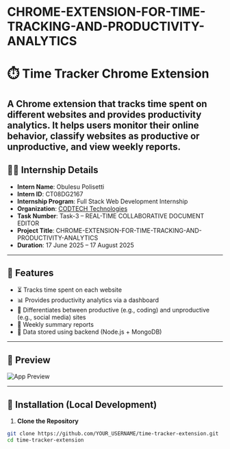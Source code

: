 # CHROME-EXTENSION-FOR-TIME-TRACKING-AND-PRODUCTIVITY-ANALYTICS
# ⏱️ Time Tracker Chrome Extension

A Chrome extension that tracks time spent on different websites and provides productivity analytics. It helps users monitor their online behavior, classify websites as productive or unproductive, and view weekly reports.
---
## 👨‍💻 Internship Details
- **Intern Name**: Obulesu Polisetti
- **Intern ID**: CT08DG2167  
- **Internship Program**: Full Stack Web Development Internship  
- **Organization**: [CODTECH Technologies](https://codtech.in)  
- **Task Number**: Task-3 – REAL-TIME COLLABORATIVE DOCUMENT EDITOR  
- **Project Title**:  CHROME-EXTENSION-FOR-TIME-TRACKING-AND-PRODUCTIVITY-ANALYTICS
- **Duration**: 17 June 2025 – 17 August 2025 
---


## 🔧 Features

- ⏳ Tracks time spent on each website
- 📊 Provides productivity analytics via a dashboard
- 🚫 Differentiates between productive (e.g., coding) and unproductive (e.g., social media) sites
- 📅 Weekly summary reports
- 💾 Data stored using backend (Node.js + MongoDB)

---

## 📸 Preview

![App Preview](./preview.png)

---

## 🧩 Installation (Local Development)

1. **Clone the Repository**

```bash
git clone https://github.com/YOUR_USERNAME/time-tracker-extension.git
cd time-tracker-extension
